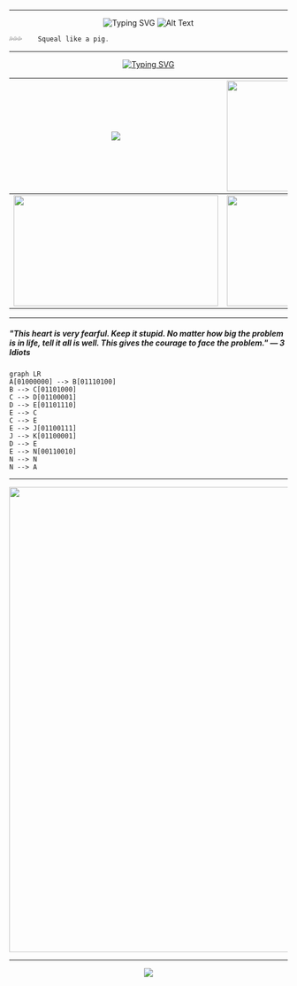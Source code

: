  <div align="center">
	 
___

 ![Typing SVG](https://readme-typing-svg.herokuapp.com?font=Dancing+Script&size=40&duration=2500&color=F86A7C&background=none&center=true&vCenter=true&multiline=true&repeat=true&width=590&height=200&lines=%E2%9C%8C%EF%B8%8F+Hi+there+%F0%9F%92%A6;+%F0%9F%92%97+I'm+Thanh+Ngan%2C+from+VietNam+%F0%9F%92%95;%E2%9A%A1)
 <span width="250">
  ![Alt Text](https://pa1.narvii.com/6533/beeeec6ec4e85a1a9a1ca46a0717bcf208007f55_hq.gif)
</span>

</div>

```js
💦💦💦    Squeal like a pig.
```
<div align="center">

___

<!-- about ponyo -->
[![Typing SVG](https://readme-typing-svg.herokuapp.com?font=Dancing+Script&size=40&duration=2500&color=F7A680&center=true&vCenter=true&multiline=true&&width=840&height=70&lines=%F0%9F%8C%9F+Ponyo+and+Sosuke+%F0%9F%8C%9F)](https://git.io/typing-svg)

| <img src="https://media3.giphy.com/media/Q9NrmGiBbsvfO/200.gif?cid=790b7611wk5aqg6hu59wg8jzlu7fh0y8wcnnny8nre24h4xn&rid=200.gif&ct=g"  /> | <img src="https://aestheism.files.wordpress.com/2013/11/ponyo.gif" width="370" height="200" /> |
| --- | --- |
| <img src="https://giffiles.alphacoders.com/232/2325.gif" width="370" height="200" /> | <img src="https://i.pinimg.com/originals/f8/a5/fa/f8a5fa42fff23206014beeb079e9e58a.gif" width="370" height="200" /> |

---


</div>


##### "This heart is very fearful. Keep it stupid. No matter how big the problem is in life, tell it all is well. This gives the courage to face the problem." ― 3 Idiots


```mermaid
graph LR
A[01000000] --> B[01110100]
B --> C[01101000]
C --> D[01100001]
D --> E[01101110]
E --> C
C --> E
E --> J[01100111]
J --> K[01100001]
D --> E
E --> N[00110010]
N --> N
N --> A
```

<!--
this is a secret ::)
A[01000000] -- B[01110100]
B -- C[01101000]
C -- D[01100001]
D -- E[01101110]
E -- F[01101000]
F -- G[01101110]
G -- J[01100111]
J -- K[01100001]
K -- M[01101110]
M -- N[00110010]
N -- R[00110010]
R -- Q[01000000]
-->

___
	
<div align="center">
<img align="center" src="https://i.pinimg.com/originals/e1/85/18/e18518c6d24257c6fb02e3c95a862d85.gif?fbclid=IwAR36JRFQPLXBzP1dG5kxFDOk6Bty_9N_5JIIxMprxoEXACjd_2CpOdMLM4U" width="840" />

<!-- footer -->
---
<p align="center">
	<img src="https://profile-counter.glitch.me/thanhngan22/count.svg" />
</p>
</div>

